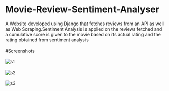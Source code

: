 # Movie-Review-Sentiment-Analyser
A Website developed using Django that fetches reviews from an API as well as Web Scraping.Sentiment Analysis is applied on the reviews fetched and a cumulative score is given to the movie based on its actual rating and the rating obtained from sentiment analysis
<br><br>
#Screenshots
<br><br>
![s1](https://user-images.githubusercontent.com/32198451/56043826-a6999180-5d5b-11e9-91a6-887b49422f1a.png)
<br><br>
![s2](https://user-images.githubusercontent.com/32198451/56043960-d9438a00-5d5b-11e9-91bf-b03ea6868b61.png)
<br><br>
![s3](https://user-images.githubusercontent.com/32198451/56043992-e6f90f80-5d5b-11e9-9920-dacfdb4248ae.png)
